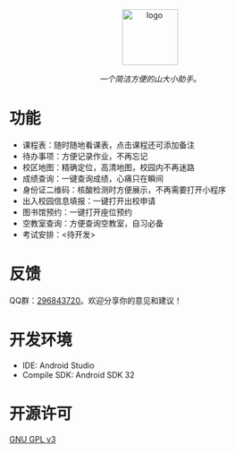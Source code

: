 <div align="center">
  <a href="https://lyuxi99.github.io/mysdu/share.html"><img height="100px" alt="logo" src="https://lyuxi99.github.io/mysdu/imgs/ic_launcher.png"/></a>
  <p><em>一个简洁方便的山大小助手。</em></p>
</div>

# 功能
* 课程表：随时随地看课表，点击课程还可添加备注
* 待办事项：方便记录作业，不再忘记
* 校区地图：精确定位，高清地图，校园内不再迷路
* 成绩查询：一键查询成绩，心痛只在瞬间
* 身份证二维码：核酸检测时方便展示，不再需要打开小程序
* 出入校园信息填报：一键打开出校申请
* 图书馆预约：一键打开座位预约
* 空教室查询：方便查询空教室，自习必备
* 考试安排：<待开发>

# 反馈
QQ群：[296843720](https://jq.qq.com/?_wv=1027&k=5g3NURpH)。欢迎分享你的意见和建议！

# 开发环境
* IDE: Android Studio
* Compile SDK: Android SDK 32

# 开源许可
[GNU GPL v3](http://www.gnu.org/licenses/gpl.html)
